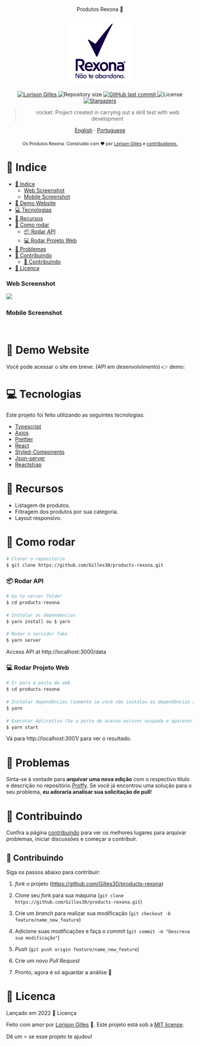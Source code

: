 <p align="center">  Produtos Rexona 🚀</p>

<p align="center">
   <img src="./Public/Logo_Rexona.png" alt="logo" width="180px"/>
</p>

<p align="center">	
   <a href="https://www.linkedin.com/in/lorison-gilles/">
      <img alt="Lorison Gilles" src="https://img.shields.io/badge/-LorisonGilles-8257E5?style=flat&logo=Linkedin&logoColor=white" />
   </a>
  <img alt="Repository size" src="https://img.shields.io/github/repo-size/Gilles30/products-rexona?color=774DD6">

  <a href="https://github.com/Gilles30/products-rexona/commits/master">
    <img alt="GitHub last commit" src="https://img.shields.io/github/last-commit/Gilles30/products-rexona?color=774DD6">
  </a> 
  <img alt="License" src="https://img.shields.io/badge/license-MIT-8257E5">
  <a href="https://github.com/Gilles30/products-rexona/stargazers">
    <img alt="Stargazers" src="https://img.shields.io/github/stars/Gilles30/products-rexona?color=8257E5&logo=github">
  </a>
</p>

> <p align="center"> :rocket: Project created in carrying out a skill test with web development </p>

<p align="center">
    <a href="README.md">English</a>
    ·
    <a href="README-pt.md">Portuguese</a>
 </p>

<div align="center">
  <sub>Os Produtos Rexona. Construído com ❤︎ por
    <a href="https://github.com/Gilles30">Lorison Gilles</a> e
    <a href="https://github.com/Gilles30/products-rexona/">
      contribuidores.
    </a>
  </sub>
</div>

# :pushpin: Indice

- [:pushpin: Indice](#pushpin-indice)
    - [Web Screenshot](#web-screenshot)
    - [Mobile Screenshot](#mobile-screenshot)
- [:eyes: Demo Website](#eyes-demo-website)
- [:computer: Tecnologias](#computer-tecnologias)
- [:rocket: Recursos](#rocket-recursos)
- [:construction_worker: Como rodar](#construction_worker-como-rodar)
    - [📦 Rodar API](#-rodar-api)
    - [💻 Rodar Projeto Web](#-rodar-projeto-web)
- [:bug: Problemas](#bug-problemas)
- [:tada: Contribuindo](#tada-contribuindo)
  - [🤝 Contribuindo](#-contribuindo)
- [:closed_book: Licenca](#closed_book-licenca)

</p>

### Web Screenshot

<div>
   <img src="./Public/web-landing.png" width="1050px">
</div>

### Mobile Screenshot

<div>
<img src="" alt="">
</div>

# :eyes: Demo Website

Você pode acessar o site em breve. (API em desenvolvimento)
👉 demo:

<!-- [![Netlify Status](https://api.netlify.com/api/v1/badges/6b13a4b1-96e1-4ff3-86e3-4c9b981c77cf/deploy-status)](https://MEUAPP.vercel.app/) -->

# :computer: Tecnologias

Este projeto foi feito utilizando as seguintes tecnologias:

- [Typescript](https://www.typescriptlang.org/)
- [Axios](https://axios-http.com/)
- [Prettier](https://prettier.io/)
- [React](https://reactjs.org/)
- [Styled-Components](https://www.styled-components.com/)
- [Json-server](https://github.com/typicode/json-server)
- [Reactstrap](https://expressjs.com/https://reactstrap.github.io/?path=/story/home-installation--page)

# :rocket: Recursos

- Listagem de produtos.
- Filtragem dos produtos por sua categoria.
- Layout responsivo.

# :construction_worker: Como rodar

```bash
# Clonar o repositório
$ git clone https://github.com/Gilles30/products-rexona.git
```

### 📦 Rodar API

```bash
# Go to server folder
$ cd products-rexona

# Instalar as dependencias
$ yarn install ou $ yarn

# Rodar o servidor fake
$ yarn server
```

Access API at http://localhost:3000/data

### 💻 Rodar Projeto Web

```bash
# Ir para a pasta da web
$ cd products-rexona

# Instalar dependências (somente se você não instalou as dependências antes)
$ yarn

# Executar Aplicativo (Se a porta de acesso estiver ocupada e aparecer a pergunta se deseja alterar a porta, digite Y, para que execute em uma porta secundária)
$ yarn start

```

Vá para http://localhost:3001/ para ver o resultado.

# :bug: Problemas

Sinta-se à vontade para **arquivar uma nova edição** com o respectivo título e descrição no repositório [Proffy](https://github.com/Gilles30/products-rexona/issues). Se você já encontrou uma solução para o seu problema, **eu adoraria analisar sua solicitação de pull**!

# :tada: Contribuindo

Confira a página [contribuindo](./CONTRIBUTING.md) para ver os melhores lugares para arquivar problemas, iniciar discussões e começar a contribuir.

## 🤝 Contribuindo

Siga os passos abaixo para contribuir:

1.  _fork_ o projeto (<https://github.com/Gilles30/products-rexona>)

2.  Clone seu _fork_ para sua máquina (`git clone https://github.com/Gilles30/products-rexona.git`)

3.  Crie um _branch_ para realizar sua modificação (`git checkout -b feature/name_new_feature`)

4.  Adicione suas modificações e faça o _commit_ (`git commit -m "Descreva sua modificação"`)

5.  _Push_ (`git push origin feature/name_new_feature`)

6.  Crie um novo _Pull Request_

7.  Pronto, agora é só aguardar a análise 🚀

# :closed_book: Licenca

Lançado em 2022 :closed_book: Licença

Feito com amor por [Lorison Gilles](https://lorison-gilles.netlify.app/) 🚀.
Este projeto está sob a [MIT license](./LICENSE).

Dê um ⭐️ se esse projeto te ajudou!
